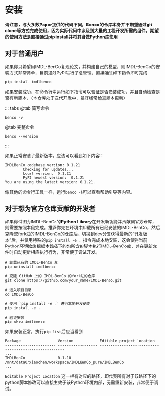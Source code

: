 # 安装

**请注意，与大多数Paper提供的代码不同，Benco的仓库本身并不期望通过git clone等方式完成使用，因为实际代码中涉及到大量的工程开发所需的组件。期望的使用方法是直接通过pip install并将其当做Python库使用**

## 对于普通用户
如果你只希望用IMDL-BenCo复现论文，并构建自己的模型，则IMDL-BenCo的安装方式非常简单，目前通过PyPI进行了包管理，直接通过如下指令即可完成
```shell
pip install imdlbenco
```
如果安装成功，在命令行中运行如下指令可以验证是否安装成功，并且自动检查是否有新版本。（本仓库处于迭代开发中，最好经常检查版本更新）


::: tabs
@tab 简写命令
```shell
benco -v 
```
@tab 完整命令
```shell
benco --version
```
:::


如果正常安装了最新版本，应该可以看到如下内容：
```
IMDLBenCo codebase version: 0.1.21
        Checking for updates...
        Local version:  0.1.21
        PyPI newest version:  0.1.21
You are using the latest version: 0.1.21.
```

像其他的命令行工具一样，运行`benco -h`可以查看帮助引导等内容。

## 对于想为官方仓库贡献的开发者
如果你试图为IMDL-BenCo的**Python Library**在开发新功能并贡献到官方仓库，则需要按照本段完成。推荐你先在环境中卸载所有已经安装的IMDL-BenCo，然后克隆您fork过的IMDL-BenCo的仓库后，切换到dev分支获得最新的“开发版本”后，并使用特殊的`pip install -e . `指令完成本地安装，这会使得当前Python环境始终根据本路径下的包所含的脚本执行IMDL-BenCo库，并在更新文件时自动更新相应执行行为，非常便于调试开发。

```shell
# 卸载已有的 IMDL-BenCo 库
pip uninstall imdlbenco

# 克隆 GitHub 上的 IMDL-BenCo 的fork过的仓库
git clone https://github.com/your_name/IMDL-BenCo.git

# 进入项目目录
cd IMDL-BenCo

# 使用 `pip install -e .` 进行本地开发安装
pip install -e .

# 验证安装
pip show imdlbenco
```

如果安装正常，执行`pip list`后应当看到
```
Package                 Version            Editable project location
----------------------- ------------------ ------------------------------------------------------
...
IMDLBenCo               0.1.10             /mnt/data0/xiaochen/workspace/IMDLBenCo_pure/IMDLBenCo
...
```
`Editable Project Location` 这一栏有对应的路径，即代表所有对于该路径下的python脚本修改可以直接生效于该Python环境内部，无需重新安装，非常便于调试。
